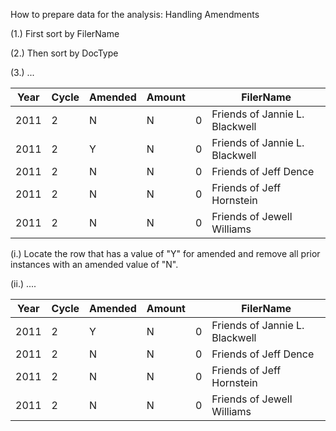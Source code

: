 How to prepare data for the analysis: Handling Amendments

(1.) First sort by FilerName

(2.) Then sort by DocType

(3.) ...


|Year|Cycle|Amended|Amount||FilerName|
| ------ | ------ | ------ | ------ | ------ | ------ |
|2011|2|N|N|0|Friends of Jannie L. Blackwell|
|2011|2|Y|N|0|Friends of Jannie L. Blackwell|
|2011|2|N|N|0|Friends of Jeff Dence|
|2011|2|N|N|0|Friends of Jeff Hornstein|
|2011|2|N|N|0|Friends of Jewell Williams|


(i.) Locate the row that has a value of "Y" for amended and remove all prior instances with an amended value of "N".

(ii.) ....

			
|Year|Cycle|Amended|Amount||FilerName|
| ------ | ------ | ------ | ------ | ------ | ------ |
|2011|2|Y|N|0|Friends of Jannie L. Blackwell|
|2011|2|N|N|0|Friends of Jeff Dence|
|2011|2|N|N|0|Friends of Jeff Hornstein|
|2011|2|N|N|0|Friends of Jewell Williams|



